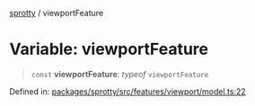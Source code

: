 
[sprotty](../globals) / viewportFeature

# Variable: viewportFeature

> `const` **viewportFeature**: *typeof* `viewportFeature`

Defined in: [packages/sprotty/src/features/viewport/model.ts:22](https://github.com/eclipse-sprotty/sprotty/blob/f9b2433481cc27a1ac0c92d525a92039ae7f6c76/packages/sprotty/src/features/viewport/model.ts#L22)
